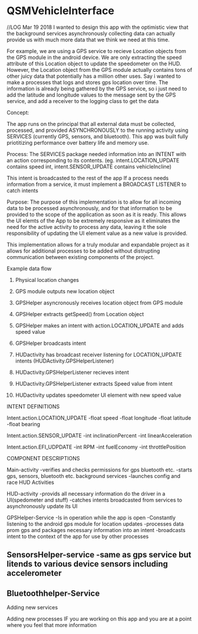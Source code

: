 # QSMVehicleInterface


//LOG
Mar 19 2018
I wanted to design this app with the optimistic view that the background services asynchronously collecting data can actually 
provide us with much more data that we think we need at this time.

For example, we are using a GPS service to recieve Location objects from the GPS module in the android device.
We are only extracting the speed attribute of this Location object to update the speedometer on the HUD.
However, the Location object from the GPS module actually contains tons of other juicy data that potentially 
has a million other uses. 
Say i wanted to make a processes that logs and stores gps location over time. The information is already being gathered by the GPS service, so i just need to add the latitude and longitude values to the message sent by the GPS service, and add a receiver to the logging class to get the data

Concept:

The app runs on the principal that all external data must be collected, processed, and provided ASYNCHRONOUSLY
to the running activity using SERVICES (currently GPS, sensors, and bluetooth).
This app was built fully priotitizing performance over battery life and memory use.


Process:
The SERVICES package needed information into an INTENT with an action corresponding to its contents.
(eg. intent.LOCATION_UPDATE contains speed int, intent.SENSOR_UPDATE contains vehicleIncline)

This intent is broadcasted to the rest of the app
If a process needs information from a service, it must implement a BROADCAST LISTENER to catch intents



Purpose:
The purpose of this implementation is to allow for all incoming data to be processed asynchronously, 
and for that information to be provided to the scope of the application as soon as it is ready.
This allows the UI elemts of the App to be extremely responsive as it eliminates the need for the active activity to process
any data, leaving it the sole responsibility of updating the UI element value as a new value is provided.


This implementation allows for a truly modular and expandable project as it allows for additional processes to be added without distrupting communication between existing components of the project.


Example data flow
1) Physical location changes
2) GPS module outputs new location object

3) GPSHelper asyncronously receives location object from GPS module
3) GPSHelper extracts getSpeed() from Location object
4) GPSHelper makes an intent with action.LOCATION_UPDATE and adds speed value
5) GPSHelper broadcasts intent

6) HUDactivity has broadcast receiver listening for LOCATION_UPDATE intents (HUDActivity.GPSHelperListener)
7) HUDactivity.GPSHelperListener recieves intent
8) HUDactivity.GPSHelperListener extracts Speed value from intent
9) HUDactivity updates speedometer UI element with new speed value





INTENT DEFINITIONS

Intent.action.LOCATION_UPDATE
-float speed
-float longitude
-float latitude
-float bearing

Intent.action.SENSOR_UPDATE
-int inclinationPercent
-int linearAcceleration

Intent.action.EFI_UDPDATE
-int RPM
-int fuelEconomy
-int throttlePosition



COMPONENT DESCRIPTIONS

Main-activity
-verifies and checks permissions for gps bluetooth etc.
-starts gps, sensors, bluetooth etc. background services
-launches config and race HUD Activities


HUD-activity
-provids all necessary information do the driver in a UI(spedometer and stuff)
-catches intents broadcasted from services to asynchronously update its UI


GPSHelper-Service
-Is in operation while the app is open
-Constantly listening to the android gps module for location updates
-processes data prom gps and packages necessary information into an intent
-broadcasts intent to the context of the app for use by other processes

SensorsHelper-service
-same as gps service but litends to various device sensors including accelerometer
-

Bluetoothhelper-Service
-





Adding new services

Adding new processes
IF you are working on this app and you are at a point where you feel that more information